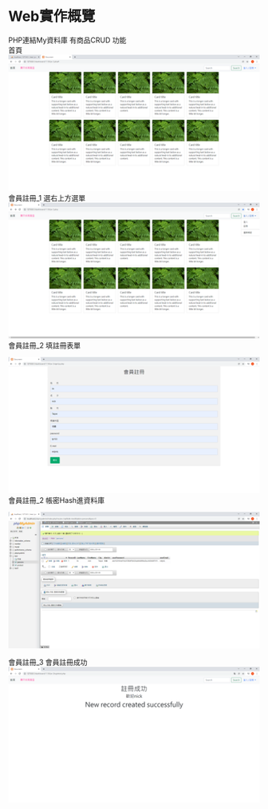 <h1>Web實作概覽</h1>
PHP連結My資料庫 有商品CRUD 功能<br>
首頁
<img src="./Document - Google Chrome 2021_12_3 .png"><br>
會員註冊_1 選右上方選單<br>
<img src="./右上方選註冊.png"><br>
會員註冊_2 填註冊表單<br>

<img src="./會員註冊頁.png"><br>
會員註冊_2 帳密Hash進資料庫<br>

<img src="./Hash保護.png"><br>

會員註冊_3 會員註冊成功<br>
<img src="./註冊成功畫面.png"><br>

